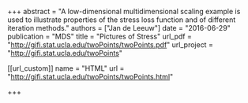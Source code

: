 +++
abstract = "A low-dimensional multidimensional scaling example is used to illustrate properties of the stress loss function and of different iteration methods."
authors = ["Jan de Leeuw"]
date = "2016-06-29"
publication = "MDS"
title = "Pictures of Stress"
url_pdf = "http://gifi.stat.ucla.edu/twoPoints/twoPoints.pdf"
url_project = "http://gifi.stat.ucla.edu/twoPoints"


[[url_custom]]
name = "HTML"
url = "http://gifi.stat.ucla.edu/twoPoints/twoPoints.html"

+++

